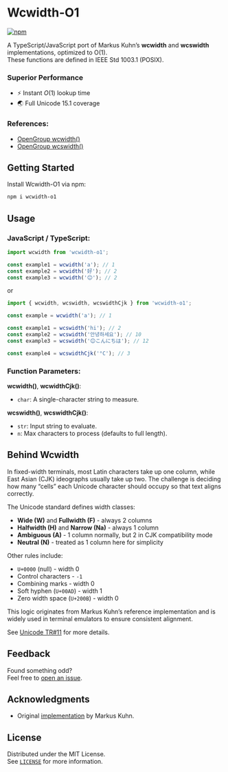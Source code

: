 # Wcwidth-O1

[![npm](https://img.shields.io/npm/v/wcwidth-o1.svg)](https://www.npmjs.com/package/wcwidth-o1)

A TypeScript/JavaScript port of Markus Kuhn’s **wcwidth** and **wcswidth** 
implementations, optimized to O(1).  
These functions are defined in IEEE Std 1003.1 (POSIX).

### Superior Performance
- ⚡️ Instant *O*(1) lookup time
- 🌏 Full Unicode 15.1 coverage

### References:
- [OpenGroup wcwidth()](http://www.opengroup.org/onlinepubs/007904975/functions/wcwidth.html)  
- [OpenGroup wcswidth()](http://www.opengroup.org/onlinepubs/007904975/functions/wcswidth.html)


## Getting Started

Install Wcwidth-O1 via npm:

```bash
npm i wcwidth-o1
```


## Usage

<h3>JavaScript / TypeScript:</h3>

```ts
import wcwidth from 'wcwidth-o1';

const example1 = wcwidth('a'); // 1
const example2 = wcwidth('好'); // 2
const example3 = wcwidth('😊'); // 2
```

or

```ts
import { wcwidth, wcswidth, wcswidthCjk } from 'wcwidth-o1';

const example = wcwidth('a'); // 1

const example1 = wcswidth('hi'); // 2
const example2 = wcswidth('안녕하세요'); // 10
const example3 = wcswidth('😊こんにちは'); // 12

const example4 = wcswidthCjk('°C'); // 3
```

### Function Parameters:

**wcwidth()**, **wcwidthCjk()**:
- `char`: A single-character string to measure.

**wcswidth()**, **wcswidthCjk()**:
- `str`: Input string to evaluate.
- `n`: Max characters to process (defaults to full length).


## Behind Wcwidth

In fixed-width terminals, most Latin characters take up one column, while East 
Asian (CJK) ideographs usually take up two. The challenge is deciding how many 
“cells” each Unicode character should occupy so that text aligns correctly.

The Unicode standard defines width classes:
- **Wide (W)** and **Fullwidth (F)** - always 2 columns  
- **Halfwidth (H)** and **Narrow (Na)** - always 1 column  
- **Ambiguous (A)** - 1 column normally, but 2 in CJK compatibility mode  
- **Neutral (N)** - treated as 1 column here for simplicity  

Other rules include:
- `U+0000` (null) - width 0  
- Control characters - `-1`  
- Combining marks - width 0  
- Soft hyphen (`U+00AD`) - width 1  
- Zero width space (`U+200B`) - width 0  

This logic originates from Markus Kuhn’s reference implementation and is widely 
used in terminal emulators to ensure consistent alignment.

See [Unicode TR#11](http://www.unicode.org/unicode/reports/tr11/) for more details.


## Feedback

Found something odd?  
Feel free to [open an issue](https://github.com/dawsonhuang0/Wcwidth-O1/issues).


## Acknowledgments

- Original [implementation](http://www.cl.cam.ac.uk/~mgk25/ucs/wcwidth.c) by Markus Kuhn. 

## License

Distributed under the MIT License.  
See [`LICENSE`](LICENSE) for more information.
